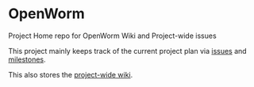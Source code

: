OpenWorm
========

Project Home repo for OpenWorm Wiki and Project-wide issues

This project mainly keeps track of the current project plan via [issues](https://github.com/openworm/OpenWorm/issues?labels=&milestone=&page=1&state=open) and [milestones](https://github.com/openworm/OpenWorm/issues/milestones).

This also stores the [project-wide wiki](https://github.com/openworm/OpenWorm/wiki).
